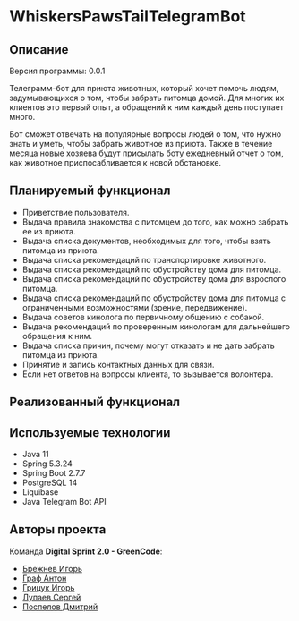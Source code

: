 <h1>WhiskersPawsTailTelegramBot</h1>

## Описание
Версия программы: 0.0.1

Телеграмм-бот для приюта животных, который хочет помочь людям, задумывающихся о том, чтобы забрать питомца домой.
Для многих их клиентов это первый опыт, а обращений к ним каждый день поступает много.

Бот сможет отвечать на популярные вопросы людей о том, что нужно знать и уметь, чтобы забрать животное из приюта.
Также в течение месяца новые хозяева будут присылать боту ежедневный отчет о том, как животное приспосабливается к новой обстановке.

## Планируемый функционал

- Приветствие пользователя.
- Выдача правила знакомства с питомцем до того, как можно забрать ее из приюта.
- Выдача списка документов, необходимых для того, чтобы взять питомца из приюта.
- Выдача списка рекомендаций по транспортировке животного.
- Выдача списка рекомендаций по обустройству дома для питомца.
- Выдача списка рекомендаций по обустройству дома для взрослого питомца.
- Выдача списка рекомендаций по обустройству дома для питомца с ограниченными возможностями (зрение, передвижение).
- Выдача советов кинолога по первичному общению с собакой.
- Выдача рекомендаций по проверенным кинологам для дальнейшего обращения к ним.
- Выдача списка причин, почему могут отказать и не дать забрать питомца из приюта.
- Принятие и запись контактных данных для связи.
- Если нет ответов на вопросы клиента, то вызывается волонтера.

## Реализованный функционал


## Используемые технологии

- Java 11
- Spring 5.3.24
- Spring Boot 2.7.7
- PostgreSQL 14
- Liquibase
- Java Telegram Bot API

## Авторы проекта

Команда <b>Digital Sprint 2.0 - GreenCode</b>:
- <a  href="https://github.com/IgorDevR">Брежнев Игорь</a>
- <a  href="https://github.com/AntonGraf">Граф Антон</a>
- <a  href="https://github.com/igr76">Грицук Игорь</a>
- <a  href="https://github.com/lupaev">Лупаев  Сергей</a>
- <a  href="https://github.com/dmitriyspeliy">Поспелов Дмитрий</a> 
